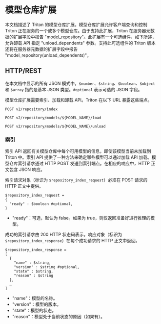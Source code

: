 <!--
# Copyright 2020-2022, NVIDIA CORPORATION & AFFILIATES. All rights reserved.
#
# Redistribution and use in source and binary forms, with or without
# modification, are permitted provided that the following conditions
# are met:
#  * Redistributions of source code must retain the above copyright
#    notice, this list of conditions and the following disclaimer.
#  * Redistributions in binary form must reproduce the above copyright
#    notice, this list of conditions and the following disclaimer in the
#    documentation and/or other materials provided with the distribution.
#  * Neither the name of NVIDIA CORPORATION nor the names of its
#    contributors may be used to endorse or promote products derived
#    from this software without specific prior written permission.
#
# THIS SOFTWARE IS PROVIDED BY THE COPYRIGHT HOLDERS ``AS IS'' AND ANY
# EXPRESS OR IMPLIED WARRANTIES, INCLUDING, BUT NOT LIMITED TO, THE
# IMPLIED WARRANTIES OF MERCHANTABILITY AND FITNESS FOR A PARTICULAR
# PURPOSE ARE DISCLAIMED.  IN NO EVENT SHALL THE COPYRIGHT OWNER OR
# CONTRIBUTORS BE LIABLE FOR ANY DIRECT, INDIRECT, INCIDENTAL, SPECIAL,
# EXEMPLARY, OR CONSEQUENTIAL DAMAGES (INCLUDING, BUT NOT LIMITED TO,
# PROCUREMENT OF SUBSTITUTE GOODS OR SERVICES; LOSS OF USE, DATA, OR
# PROFITS; OR BUSINESS INTERRUPTION) HOWEVER CAUSED AND ON ANY THEORY
# OF LIABILITY, WHETHER IN CONTRACT, STRICT LIABILITY, OR TORT
# (INCLUDING NEGLIGENCE OR OTHERWISE) ARISING IN ANY WAY OUT OF THE USE
# OF THIS SOFTWARE, EVEN IF ADVISED OF THE POSSIBILITY OF SUCH DAMAGE.
-->

# 模型仓库扩展

本文档描述了 Triton 的模型仓库扩展。模型仓库扩展允许客户端查询和控制 Triton 正在服务的一个或多个模型仓库。由于支持此扩展，Triton 在服务器元数据的扩展字段中报告 "model_repository"。此扩展有一个可选组件，如下所述，允许卸载 API 指定 "unload_dependents" 参数。支持此可选组件的 Triton 版本还将在服务器元数据的扩展字段中报告 "model_repository(unload_dependents)"。

## HTTP/REST

在本文档中显示的所有 JSON 模式中，`$number`、`$string`、`$boolean`、`$object` 和 `$array` 指的是基本 JSON 类型。`#optional` 表示可选的 JSON 字段。

模型仓库扩展需要索引、加载和卸载 API。Triton 在以下 URL 暴露这些端点。

```
POST v2/repository/index

POST v2/repository/models/${MODEL_NAME}/load

POST v2/repository/models/${MODEL_NAME}/unload
```

### 索引

索引 API 返回有关模型仓库中每个可用模型的信息，即使该模型当前未加载到 Triton 中。索引 API 提供了一种方法来确定哪些模型可以通过加载 API 加载。模型仓库索引请求通过 HTTP POST 发送到索引端点。在相应的响应中，HTTP 正文包含 JSON 响应。

索引请求对象（标识为 `$repository_index_request`）必须在 POST 请求的 HTTP 正文中提供。

```
$repository_index_request =
{
  "ready" : $boolean #optional,
}
```

- "ready"：可选，默认为 false。如果为 true，则仅返回准备好进行推理的模型。

成功的索引请求由 200 HTTP 状态码表示。响应对象（标识为 `$repository_index_response`）在每个成功请求的 HTTP 正文中返回。

```
$repository_index_response =
[
  {
    "name" : $string,
    "version" : $string #optional,
    "state" : $string,
    "reason" : $string
  },
  …
]
```

- "name"：模型的名称。
- "version"：模型的版本。
- "state"：模型的状态。
- "reason"：模型处于当前状态的原因（如果有）。